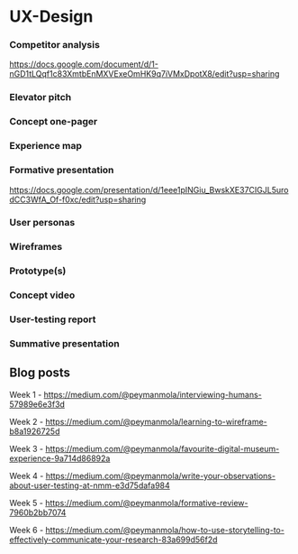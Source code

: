 # UX-Design

### Competitor analysis
https://docs.google.com/document/d/1-nGD1tLQqf1c83XmtbEnMXVExeOmHK9q7iVMxDpotX8/edit?usp=sharing
### Elevator pitch
### Concept one-pager
### Experience map
### Formative presentation
https://docs.google.com/presentation/d/1eee1pINGiu_BwskXE37CIGJL5urodCC3WfA_Of-f0xc/edit?usp=sharing
### User personas
### Wireframes
### Prototype(s)
### Concept video
### User-testing report
### Summative presentation
## Blog posts
Week 1 - 
https://medium.com/@peymanmola/interviewing-humans-57989e6e3f3d

Week 2 - 
https://medium.com/@peymanmola/learning-to-wireframe-b8a1926725d


Week 3 - 
https://medium.com/@peymanmola/favourite-digital-museum-experience-9a714d86892a


Week 4 - 
https://medium.com/@peymanmola/write-your-observations-about-user-testing-at-nmm-e3d75dafa984


Week 5 - 
https://medium.com/@peymanmola/formative-review-7960b2bb7074

Week 6 - 
https://medium.com/@peymanmola/how-to-use-storytelling-to-effectively-communicate-your-research-83a699d56f2d

